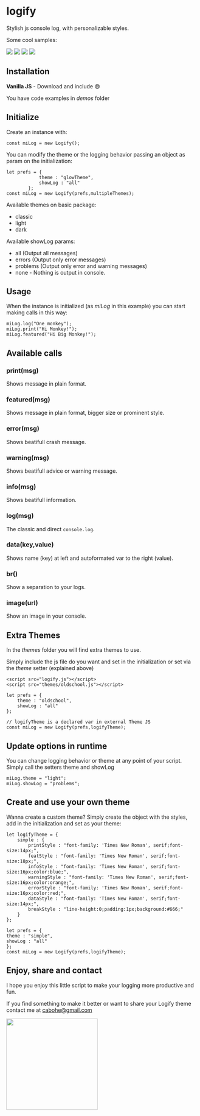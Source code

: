 # logify
Stylish js console log, with personalizable styles.

Some cool samples:

[![](http://cabohe.com/logify/assets/themes/classic.png)](https://github.com/cabohe/logify)
[![](http://cabohe.com/logify/assets/themes/oldschool.png)](https://github.com/cabohe/logify)
[![](http://cabohe.com/logify/assets/themes/light.png)](https://github.com/cabohe/logify)
[![](http://cabohe.com/logify/assets/themes/dark.png)](https://github.com/cabohe/logify)

## Installation

**Vanilla JS** - Download and include 😄

You have code examples in *demos* folder

## Initialize

Create an instance with:

`const miLog = new Logify();`

You can modify the theme or the logging behavior passing an object as param on the initialization:

```
let prefs = {
            theme : "glowTheme",
            showLog : "all"
        };
const miLog = new Logify(prefs,multipleThemes);
```
Available themes on basic package:
 - classic
 - light
 - dark

Available showLog params:
 - all (Output all messages)
 - errors (Output only error messages)
 - problems (Output only error and warning messages)
 - none - Nothing is output in console.

## Usage

When the instance is initialized (as *miLog* in this example) you can start making calls in this way:

```
miLog.log("One monkey");
miLog.print("Hi Monkey!");
miLog.featured("Hi Big Monkey!");
```

## Available calls

### print(msg)
Shows message in plain format.

### featured(msg)
Shows message in plain format, bigger size or prominent style.

### error(msg)
Shows beatifull crash message.

### warning(msg)
Shows beatifull advice or warning message.

### info(msg)
Shows beatifull information.

### log(msg)
The classic and direct `console.log`.

### data(key,value)
Shows name (key) at left and autoformated var to the right (value).

### br()
Show a separation to your logs.

### image(url)
Show an image in your console.

## Extra Themes
In the *themes* folder you will find extra themes to use.

Simply include the js file do you want and set in the initialization or set via the *theme* setter (explained above) 

```
<script src="logify.js"></script>
<script src="themes/oldschool.js"></script>

let prefs = {
    theme : "oldschool",
    showLog : "all"
};

// logifyTheme is a declared var in external Theme JS
const miLog = new Logify(prefs,logifyTheme);
```

## Update options in runtime
You can change logging behavior or theme at any point of your script. Simply call the setters theme and showLog

```
miLog.theme = "light";
miLog.showLog = "problems";
```

## Create and use your own theme
Wanna create a custom theme? 
Simply create the object with the styles, add in the initialization and set as your theme:

```
let logifyTheme = {
    simple : {
        printStyle : "font-family: 'Times New Roman', serif;font-size:14px;",
        featStyle : "font-family: 'Times New Roman', serif;font-size:18px;",
        infoStyle : "font-family: 'Times New Roman', serif;font-size:16px;color:blue;",
        warningStyle : "font-family: 'Times New Roman', serif;font-size:16px;color:orange;",
        errorStyle : "font-family: 'Times New Roman', serif;font-size:16px;color:red;",
        dataStyle : "font-family: 'Times New Roman', serif;font-size:14px;",
        breakStyle : "line-height:0;padding:1px;background:#666;"
    }
};

let prefs = {
theme : "simple",
showLog : "all"
};
const miLog = new Logify(prefs,logifyTheme);
```

## Enjoy, share and contact 
I hope you enjoy this little script to make your logging more productive and fun.

If you find something to make it better or want to share your Logify theme contact me at cabohe@gmail.com

[<img src="https://cdn.buymeacoffee.com/buttons/v2/default-blue.png" width="240">](https://www.buymeacoffee.com/cabohe)

